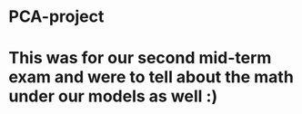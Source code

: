 # PCA-project

# This was for our second mid-term exam and were to tell about the math under our models as well :)
